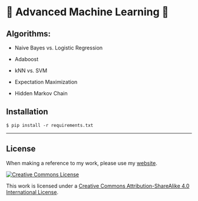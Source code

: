 #  🌸 Advanced Machine Learning  🌸


## Algorithms:

* Naive Bayes vs. Logistic Regression

* Adaboost

* kNN vs. SVM

* Expectation Maximization

* Hidden Markov Chain


## Installation


```
$ pip install -r requirements.txt
```



----
## License

When making a reference to my work, please use my [website](http://bt3gl.github.io/index.html).

<a rel="license" href="http://creativecommons.org/licenses/by-sa/4.0/"><img alt="Creative Commons License" style="border-width:0" src="http://i.creativecommons.org/l/by-sa/4.0/88x31.png" /></a><br />

This work is licensed under a [Creative Commons Attribution-ShareAlike 4.0 International License](http://creativecommons.org/licenses/by-sa/4.0/).
